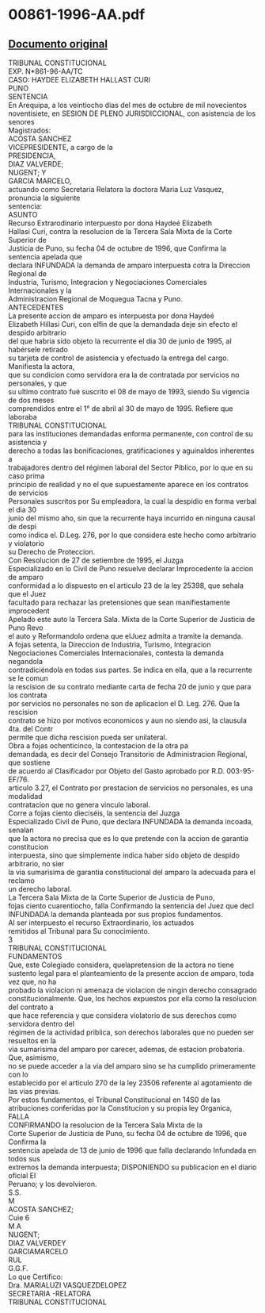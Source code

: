 
00861-1996-AA.pdf
=================
  
[Documento original](https://tc.gob.pe/jurisprudencia/1997/00861-1996-AA.pdf)  
---  
TRIBUNAL CONSTITUCIONAL  
EXP. N*861-96-AA/TC  
CASO: HAYDEE ELIZABETH HALLAST CURI  
PUNO  
SENTENCIA  
En Arequipa, a los veintiocho dias del mes de octubre de mil novecientos  
noventisiete, en SESION DE PLENO JURISDICCIONAL, con asistencia de los senores  
Magistrados:  
ACOSTA SANCHEZ  
VICEPRESIDENTE, a cargo de la  
PRESIDENCIA,  
DIAZ VALVERDE;  
NUGENT; Y  
GARCIA MARCELO,  
actuando como Secretaria Relatora la doctora Maria Luz Vasquez, pronuncia la siguiente  
sentencia:  
ASUNTO  
Recurso Extrarodinario interpuesto por dona Haydeé Elizabeth  
Hallasi Curi, contra la resolucion de la Tercera Sala Mixta de la Corte Superior de  
Justicia de Puno, su fecha 04 de octubre de 1996, que Confirma la sentencia apelada que  
declara INFUNDADA la demanda de amparo interpuesta cotra la Direccion Regional de  
Industria, Turismo, Integracion y Negociaciones Comerciales Internacionales y la  
Administracion Regional de Moquegua Tacna y Puno.  
ANTECEDENTES  
La presente accion de amparo es interpuesta por dona Haydeé  
Elizabeth Hillasi Curi, con elfin de que la demandada deje sin efecto el despido arbitrario  
del que habria sido objeto la recurrente el dia 30 de junio de 1995, al habérsele retirado  
su tarjeta de control de asistencia y efectuado la entrega del cargo. Manifiesta la actora,  
que su condicion como servidora era la de contratada por servicios no personales, y que  
su ultimo contrato fué suscrito el 08 de mayo de 1993, siendo Su vigencia de dos meses  
comprendidos entre el 1° de abril al 30 de mayo de 1995. Refiere que laboraba  
TRIBUNAL CONSTITUCIONAL  
para las instituciones demandadas enforma permanente, con control de su asistencia y  
derecho a todas las bonificaciones, gratificaciones y aguinaldos inherentes a  
trabajadores dentro del régimen laboral del Sector Piblico, por lo que en su caso prima  
principio de realidad y no el que supuestamente aparece en los contratos de servicios  
Personales suscritos por Su empleadora, la cual la despidio en forma verbal el dia 30  
junio del mismo aho, sin que la recurrente haya incurrido en ninguna causal de despi  
como indica el. D.Leg. 276, por lo que considera este hecho como arbitrario y violatorio  
su Derecho de Proteccion.  
Con Resolucion de 27 de setiembre de 1995, el Juzga  
Especializado en lo Civil de Puno resuelve declarar Improcedente la accion de amparo  
conformidad a lo dispuesto en el articulo 23 de la ley 25398, que sehala que el Juez  
facultado para rechazar las pretensiones que sean manifiestamente improcedent  
Apelado este auto la Tercera Sala. Mixta de la Corte Superior de Justicia de Puno Revo  
el auto y Reformandolo ordena que elJuez admita a tramite la demanda.  
A fojas setenta, la Direccion de Industria, Turismo, Integracion  
Negociaciones Comerciales Internacionales, contesta la demanda negandola  
contradiciéndola en todas sus partes. Se indica en ella, que a la recurrente se le comun  
la rescision de su contrato mediante carta de fecha 20 de junio y que para los contrata  
por servicios no personales no son de aplicacion el D. Leg. 276. Que la rescision  
contrato se hizo por motivos economicos y aun no siendo asi, la clausula 4ta. del Contr  
permite que dicha rescision pueda ser unilateral.  
Obra a fojas ochenticinco, la contestacion de la otra pa  
demandada, es decir del Consejo Transitorio de Administracion Regional, que sostiene  
de acuerdo al Clasificador por Objeto del Gasto aprobado por R.D. 003-95-EF/76.  
articulo 3.27, el Contrato por prestacion de servicios no personales, es una modalidad  
contratacion que no genera vinculo laboral.  
Corre a fojas ciento dieciséis, la sentencia del Juzga  
Especializado Civil de Puno, que declara INFUNDADA la demanda incoada, senalan  
que la actora no precisa que es lo que pretende con la accion de garantia constitucion  
interpuesta, sino que simplemente indica haber sido objeto de despido arbitrario, no sier  
la via sumarisima de garantia constitucional del amparo la adecuada para el reclamo  
un derecho laboral.  
La Tercera Sala Mixta de la Corte Superior de Justicia de Puno,  
fojas ciento cuarentiocho, falla Confirmando la sentencia del Juez que decl  
INFUNDADA la demanda planteada por sus propios fundamentos.  
Al ser interpuesto el recurso Extraordinario, los actuados  
remitidos al Tribunal para Su conocimiento.  
3  
TRIBUNAL CONSTITUCIONAL  
FUNDAMENTOS  
Que, este Colegiado considera, quelapretension de la actora no tiene  
sustento legal para el planteamiento de la presente accion de amparo, toda vez que, no ha  
probado la violacion ni amenaza de violacion de ningin derecho consagrado  
constitucionalmente. Que, los hechos expuestos por ella como la resolucion del contrato a  
que hace referencia y que considera violatorio de sus derechos como servidora dentro del  
régimen de la actividad priblica, son derechos laborales que no pueden ser resueltos en la  
via sumarisima del amparo por carecer, ademas, de estacion probatoria. Que, asimismo,  
no se puede acceder a la via del amparo sino se ha cumplido primeramente con lo  
establecido por el articulo 270 de la ley 23506 referente al agotamiento de las vias previas.  
Por estos fundamentos, el Tribunal Constitucional en 14S0 de las  
atribuciones conferidas por la Constitucion y su propia ley Organica,  
FALLA  
CONFIRMANDO la resolucion de la Tercera Sala Mixta de la  
Corte Superior de Justicia de Puno, su fecha 04 de octubre de 1996, que Confirma la  
sentencia apelada de 13 de junio de 1996 que falla declarando Infundada en todos sus  
extremos la demanda interpuesta; DISPONIENDO su publicacion en el diario oficial El  
Peruano; y los devolvieron.  
S.S.  
M  
ACOSTA SANCHEZ;  
Cuie 6  
M A  
NUGENT;  
DIAZ VALVERDEY  
GARCIAMARCELO  
RUL  
G.G.F.  
Lo que Certifico:  
Dra. MARIALUZI VASQUEZDELOPEZ  
SECRETARIA -RELATORA  
TRIBUNAL CONSTITUCIONAL